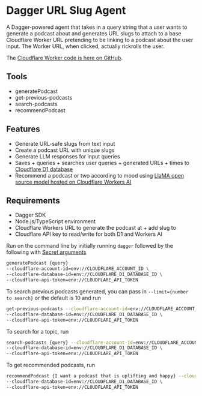 # Dagger URL Slug Agent

A Dagger-powered agent that takes in a query string that a user wants to generate a podcast about and generates URL slugs to attach to a base Cloudflare Worker URL pretending to be linking to a podcast about the user input. The Worker URL, when clicked, actually rickrolls the user.

The [Cloudflare Worker code is here on GitHub](https://github.com/elizabethsiegle/rickroll-worker).

## Tools
- generatePodcast
- get-previous-podcasts 
- search-podcasts
- recommendPodcast

## Features

- Generate URL-safe slugs from text input
- Create a podcast URL with unique slugs
- Generate LLM responses for input queries
- Saves + queries + searches user queries + generated URLs + times to [Cloudflare D1 database](https://developers.cloudflare.com/d1/) 
- Recommend a podcast or two according to mood using [LlaMA open source model hosted on Cloudflare Workers AI](https://developers.cloudflare.com/workers-ai/models/llama-4-scout-17b-16e-instruct/)

## Requirements
- Dagger SDK
- Node.js/TypeScript environment
- Cloudflare Workers URL to generate the podcast at + add slug to
- Cloudflare API key to read/write for both D1 and Workers AI

Run on the command line by initially running 
`dagger` followed by the following with [Secret arguments](https://docs.dagger.io/api/arguments#secret-arguments)
```bash
generatePodcast {query}
--cloudflare-account-id=env://CLOUDFLARE_ACCOUNT_ID \
--cloudflare-database-id=env://CLOUDFLARE_D1_DATABASE_ID \
--cloudflare-api-token=env://CLOUDFLARE_API_TOKEN
```
To search previous podcasts generated, you can pass in `--limit={number to search}` or the default is 10 and run
```bash
get-previous-podcasts --cloudflare-account-id=env://CLOUDFLARE_ACCOUNT_ID \
--cloudflare-database-id=env://CLOUDFLARE_D1_DATABASE_ID \
--cloudflare-api-token=env://CLOUDFLARE_API_TOKEN
```

To search for a topic, run
```bash
search-podcasts {query} --cloudflare-account-id=env://CLOUDFLARE_ACCOUNT_ID \
--cloudflare-database-id=env://CLOUDFLARE_D1_DATABASE_ID \
--cloudflare-api-token=env://CLOUDFLARE_API_TOKEN
```

To get recommended podcasts, run
```bash
recommendPodcast {I want a podcast that is uplifting and happy} --cloudflare-account-id=env://CLOUDFLARE_ACCOUNT_ID \
--cloudflare-database-id=env://CLOUDFLARE_D1_DATABASE_ID \
--cloudflare-api-token=env://CLOUDFLARE_API_TOKEN
```